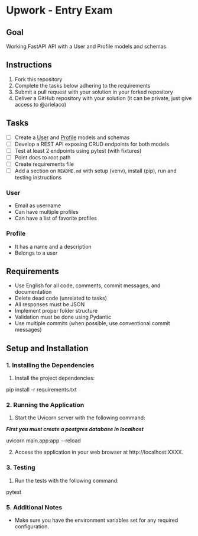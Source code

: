 # Upwork - Entry Exam

## Goal
Working FastAPI API with a User and Profile models and schemas.

## Instructions
1. Fork this repository
2. Complete the tasks below adhering to the requirements
3. Submit a pull request with your solution in your forked repository
4. Deliver a GitHub repository with your solution (it can be private, just give access to @arielaco)

## Tasks
- [ ] Create a [User](###User) and [Profile](###Profile) models and schemas 
- [ ] Develop a REST API exposing CRUD endpoints for both models
- [ ] Test at least 2 endpoints using pytest (with fixtures)
- [ ] Point docs to root path
- [ ] Create requirements file
- [ ] Add a section on `README.md` with setup (venv), install (pip), run and testing instructions

### User
- Email as username
- Can have multiple profiles
- Can have a list of favorite profiles

### Profile
- It has a name and a description
- Belongs to a user

## Requirements
- Use English for all code, comments, commit messages, and documentation
- Delete dead code (unrelated to tasks)
- All responses must be JSON
- Implement proper folder structure
- Validation must be done using Pydantic
- Use multiple commits (when possible, use conventional commit messages)


## Setup and Installation

### 1. Installing the Dependencies

1. Install the project dependencies:

pip install -r requirements.txt


### 2. Running the Application

1. Start the Uvicorn server with the following command:

***First you must create a postgres database in localhost***

uvicorn main.app:app --reload


2. Access the application in your web browser at http://localhost:XXXX.

### 3. Testing

1. Run the tests with the following command:

pytest


### 5. Additional Notes

* Make sure you have the environment variables set for any required configuration.